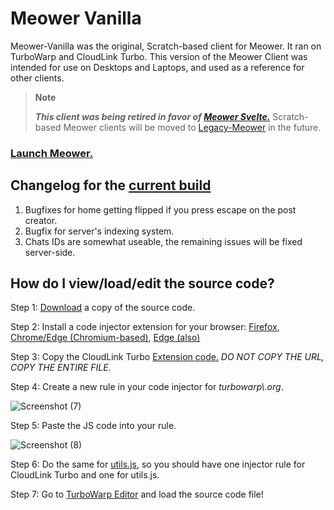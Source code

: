 # Meower Vanilla
Meower-Vanilla was the original, Scratch-based client for Meower. It ran on TurboWarp and CloudLink Turbo. This version of the Meower Client was intended for use on Desktops and Laptops, and used as a reference for other clients.

> **Note**
> 
> ***This client was being retired in favor of [Meower Svelte.](https://github.com/meower-media-co/Meower-Svelte)***
> Scratch-based Meower clients will be moved to [Legacy-Meower](https://github.com/meower-media-co/Legacy-Meower) in the future.

### [Launch Meower.](https://old.meower.org)

## Changelog for the [current build](https://app.meower.org)

1. Bugfixes for home getting flipped if you press escape on the post creator.
2. Bugfix for server's indexing system.
3. Chats IDs are somewhat useable, the remaining issues will be fixed server-side.

## How do I view/load/edit the source code?

Step 1: [Download](https://github.com/meower-media-co/Meower-Vanilla/blob/main/meower.sb3) a copy of the source code. 

Step 2: Install a code injector extension for your browser: [Firefox](https://addons.mozilla.org/en-US/firefox/addon/codeinjector/?utm_source=addons.mozilla.org&utm_medium=referral&utm_content=search), [Chrome/Edge (Chromium-based)](https://chrome.google.com/webstore/detail/code-injector/edkcmfocepnifkbnbkmlcmegedeikdeb), [Edge (also)](https://microsoftedge.microsoft.com/addons/detail/code-injector/kgmlfocfgenookigofalapefagndnlnc)

Step 3: Copy the CloudLink Turbo [Extension code.](https://mikedev101.github.io/turbo_networking.js) *DO NOT COPY THE URL, COPY THE ENTIRE FILE.*

Step 4: Create a new rule in your code injector for *turbowarp\\.org*.

![Screenshot (7)](https://user-images.githubusercontent.com/12957745/152203566-ef2d7e80-6a42-4fb9-8caf-3b74016f7efc.png)

Step 5: Paste the JS code into your rule.

![Screenshot (8)](https://user-images.githubusercontent.com/12957745/152203710-a33fbbf2-8867-44f9-828f-9fb11d7a40b2.png)

Step 6: Do the same for [utils.js](https://raw.githubusercontent.com/meower-media-co/Meower-Vanilla/main/utils.js), so you should have one injector rule for CloudLink Turbo and one for utils.js.

Step 7: Go to [TurboWarp Editor](https://turbowarp.org/editor?fps=250&clones=Infinity&offscreen&limitless&hqpen&size=640x360&turbo) and load the source code file!
